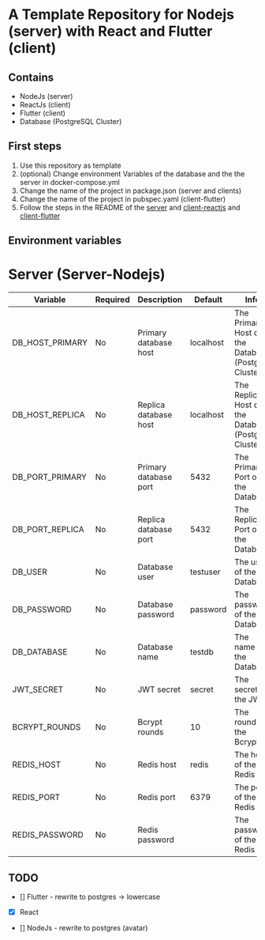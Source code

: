 # A Template Repository for Nodejs (server) with React and Flutter (client)

## Contains

- NodeJs (server)
- ReactJs (client)
- Flutter (client)
- Database (PostgreSQL Cluster)

## First steps

1. Use this repository as template
2. (optional) Change environment Variables of the database and the the server in docker-compose.yml
3. Change the name of the project in package.json (server and clients)
4. Change the name of the project in pubspec.yaml (client-flutter)
5. Follow the steps in the README of the [server](server-nodejs/README.md) and [client-reactjs](client-reactjs/README.md) and [client-flutter](client-flutter/README.md)

## Environment variables

# Server (Server-Nodejs)

| Variable        | Required | Description           | Default   | Info                                                |
| --------------- | -------- | --------------------- | --------- | --------------------------------------------------- |
| DB_HOST_PRIMARY | No       | Primary database host | localhost | The Primary Host of the Database (Postgres Cluster) |
| DB_HOST_REPLICA | No       | Replica database host | localhost | The Replica Host of the Database (Postgres Cluster) |
| DB_PORT_PRIMARY | No       | Primary database port | 5432      | The Primary Port of the Database                    |
| DB_PORT_REPLICA | No       | Replica database port | 5432      | The Replica Port of the Database                    |
| DB_USER         | No       | Database user         | testuser  | The user of the Database                            |
| DB_PASSWORD     | No       | Database password     | password  | The password of the Database                        |
| DB_DATABASE     | No       | Database name         | testdb    | The name of the Database                            |
| JWT_SECRET      | No       | JWT secret            | secret    | The secret of the JWT                               |
| BCRYPT_ROUNDS   | No       | Bcrypt rounds         | 10        | The rounds of the Bcrypt                            |
| REDIS_HOST      | No       | Redis host            | redis     | The host of the Redis                               |
| REDIS_PORT      | No       | Redis port            | 6379      | The port of the Redis                               |
| REDIS_PASSWORD  | No       | Redis password        | <empty>   | The password of the Redis                           |

## TODO

- [] Flutter - rewrite to postgres -> lowercase
- [x] React
- [] NodeJs - rewrite to postgres (avatar)
